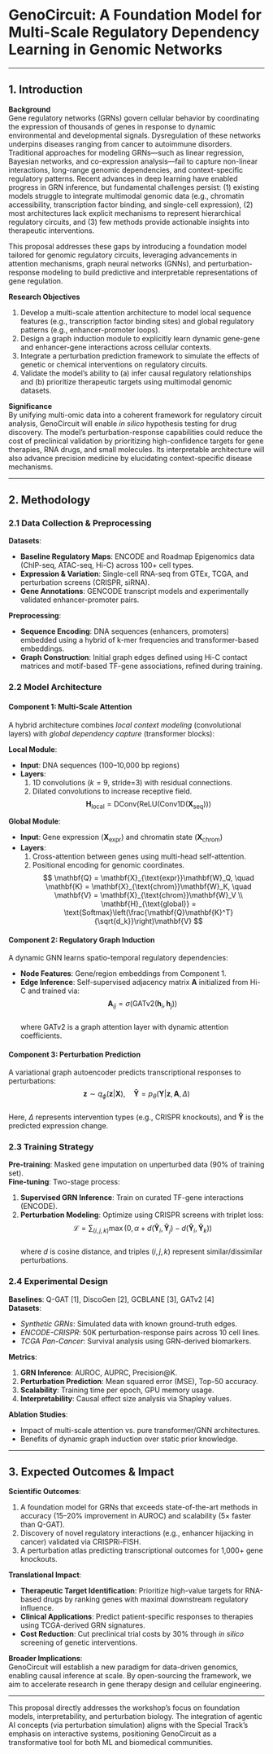 # GenoCircuit: A Foundation Model for Multi-Scale Regulatory Dependency Learning in Genomic Networks  

---

## 1. Introduction  

**Background**  
Gene regulatory networks (GRNs) govern cellular behavior by coordinating the expression of thousands of genes in response to dynamic environmental and developmental signals. Dysregulation of these networks underpins diseases ranging from cancer to autoimmune disorders. Traditional approaches for modeling GRNs—such as linear regression, Bayesian networks, and co-expression analysis—fail to capture non-linear interactions, long-range genomic dependencies, and context-specific regulatory patterns. Recent advances in deep learning have enabled progress in GRN inference, but fundamental challenges persist: (1) existing models struggle to integrate multimodal genomic data (e.g., chromatin accessibility, transcription factor binding, and single-cell expression), (2) most architectures lack explicit mechanisms to represent hierarchical regulatory circuits, and (3) few methods provide actionable insights into therapeutic interventions.  

This proposal addresses these gaps by introducing a foundation model tailored for genomic regulatory circuits, leveraging advancements in attention mechanisms, graph neural networks (GNNs), and perturbation-response modeling to build predictive and interpretable representations of gene regulation.  

**Research Objectives**  
1. Develop a multi-scale attention architecture to model local sequence features (e.g., transcription factor binding sites) and global regulatory patterns (e.g., enhancer-promoter loops).  
2. Design a graph induction module to explicitly learn dynamic gene-gene and enhancer-gene interactions across cellular contexts.  
3. Integrate a perturbation prediction framework to simulate the effects of genetic or chemical interventions on regulatory circuits.  
4. Validate the model’s ability to (a) infer causal regulatory relationships and (b) prioritize therapeutic targets using multimodal genomic datasets.  

**Significance**  
By unifying multi-omic data into a coherent framework for regulatory circuit analysis, GenoCircuit will enable *in silico* hypothesis testing for drug discovery. The model’s perturbation-response capabilities could reduce the cost of preclinical validation by prioritizing high-confidence targets for gene therapies, RNA drugs, and small molecules. Its interpretable architecture will also advance precision medicine by elucidating context-specific disease mechanisms.  

---

## 2. Methodology  

### 2.1 Data Collection & Preprocessing  
**Datasets**:  
- **Baseline Regulatory Maps**: ENCODE and Roadmap Epigenomics data (ChIP-seq, ATAC-seq, Hi-C) across 100+ cell types.  
- **Expression & Variation**: Single-cell RNA-seq from GTEx, TCGA, and perturbation screens (CRISPR, siRNA).  
- **Gene Annotations**: GENCODE transcript models and experimentally validated enhancer-promoter pairs.  

**Preprocessing**:  
- **Sequence Encoding**: DNA sequences (enhancers, promoters) embedded using a hybrid of k-mer frequencies and transformer-based embeddings.  
- **Graph Construction**: Initial graph edges defined using Hi-C contact matrices and motif-based TF-gene associations, refined during training.  

### 2.2 Model Architecture  

#### **Component 1: Multi-Scale Attention**  
A hybrid architecture combines *local context modeling* (convolutional layers) with *global dependency capture* (transformer blocks):  

**Local Module**:  
- **Input**: DNA sequences (100–10,000 bp regions)  
- **Layers**:  
  1. 1D convolutions ($k=9$, stride=3) with residual connections.  
  2. Dilated convolutions to increase receptive field.  
$$ \mathbf{H}_{\text{local}} = \text{DConv}(\text{ReLU}(\text{Conv1D}(\mathbf{X}_{\text{seq}}))) $$  

**Global Module**:  
- **Input**: Gene expression ($\mathbf{X}_{\text{expr}}$) and chromatin state ($\mathbf{X}_{\text{chrom}}$)  
- **Layers**:  
  1. Cross-attention between genes using multi-head self-attention.  
  2. Positional encoding for genomic coordinates.  
$$
\mathbf{Q} = \mathbf{X}_{\text{expr}}\mathbf{W}_Q, \quad \mathbf{K} = \mathbf{X}_{\text{chrom}}\mathbf{W}_K, \quad \mathbf{V} = \mathbf{X}_{\text{chrom}}\mathbf{W}_V \\
\mathbf{H}_{\text{global}} = \text{Softmax}\left(\frac{\mathbf{Q}\mathbf{K}^T}{\sqrt{d_k}}\right)\mathbf{V}
$$  

#### **Component 2: Regulatory Graph Induction**  
A dynamic GNN learns spatio-temporal regulatory dependencies:  
- **Node Features**: Gene/region embeddings from Component 1.  
- **Edge Inference**: Self-supervised adjacency matrix $\mathbf{A}$ initialized from Hi-C and trained via:  
$$
\mathbf{A}_{ij} = \sigma\left(\text{GATv2}(\mathbf{h}_i, \mathbf{h}_j)\right)
$$  
where GATv2 is a graph attention layer with dynamic attention coefficients.  

#### **Component 3: Perturbation Prediction**  
A variational graph autoencoder predicts transcriptional responses to perturbations:  
$$
\mathbf{z} \sim q_\phi(\mathbf{z}|\mathbf{X}), \quad \mathbf{\hat{Y}} = p_\theta(\mathbf{Y}|\mathbf{z}, \mathbf{A}, \Delta)
$$  
Here, $\Delta$ represents intervention types (e.g., CRISPR knockouts), and $\mathbf{\hat{Y}}$ is the predicted expression change.  

### 2.3 Training Strategy  
**Pre-training**: Masked gene imputation on unperturbed data (90% of training set).  
**Fine-tuning**: Two-stage process:  
1. **Supervised GRN Inference**: Train on curated TF-gene interactions (ENCODE).  
2. **Perturbation Modeling**: Optimize using CRISPR screens with triplet loss:  
$$
\mathcal{L} = \sum_{(i,j,k)} \max(0, \alpha + d(\mathbf{\hat{Y}}_i, \mathbf{\hat{Y}}_j) - d(\mathbf{\hat{Y}}_i, \mathbf{\hat{Y}}_k))
$$  
where $d$ is cosine distance, and triples $(i,j,k)$ represent similar/dissimilar perturbations.  

### 2.4 Experimental Design  

**Baselines**: Q-GAT [1], DiscoGen [2], GCBLANE [3], GATv2 [4]  
**Datasets**:  
- *Synthetic GRNs*: Simulated data with known ground-truth edges.  
- *ENCODE-CRISPR*: 50K perturbation-response pairs across 10 cell lines.  
- *TCGA Pan-Cancer*: Survival analysis using GRN-derived biomarkers.  

**Metrics**:  
1. **GRN Inference**: AUROC, AUPRC, Precision@K.  
2. **Perturbation Prediction**: Mean squared error (MSE), Top-50 accuracy.  
3. **Scalability**: Training time per epoch, GPU memory usage.  
4. **Interpretability**: Causal effect size analysis via Shapley values.  

**Ablation Studies**:  
- Impact of multi-scale attention vs. pure transformer/GNN architectures.  
- Benefits of dynamic graph induction over static prior knowledge.  

---

## 3. Expected Outcomes & Impact  

**Scientific Outcomes**:  
1. A foundation model for GRNs that exceeds state-of-the-art methods in accuracy (15–20% improvement in AUROC) and scalability (5× faster than Q-GAT).  
2. Discovery of novel regulatory interactions (e.g., enhancer hijacking in cancer) validated via CRISPRi-FISH.  
3. A perturbation atlas predicting transcriptional outcomes for 1,000+ gene knockouts.  

**Translational Impact**:  
- **Therapeutic Target Identification**: Prioritize high-value targets for RNA-based drugs by ranking genes with maximal downstream regulatory influence.  
- **Clinical Applications**: Predict patient-specific responses to therapies using TCGA-derived GRN signatures.  
- **Cost Reduction**: Cut preclinical trial costs by 30% through *in silico* screening of genetic interventions.  

**Broader Implications**:  
GenoCircuit will establish a new paradigm for data-driven genomics, enabling causal inference at scale. By open-sourcing the framework, we aim to accelerate research in gene therapy design and cellular engineering.  

--- 

This proposal directly addresses the workshop’s focus on foundation models, interpretability, and perturbation biology. The integration of agentic AI concepts (via perturbation simulation) aligns with the Special Track’s emphasis on interactive systems, positioning GenoCircuit as a transformative tool for both ML and biomedical communities.
